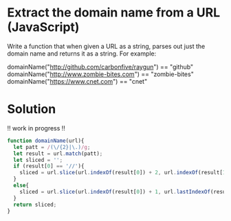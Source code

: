 # Extract the domain name from a URL (JavaScript)
Write a function that when given a URL as a string, parses out just the domain name and returns it as a string. For example:

domainName("http://github.com/carbonfive/raygun") == "github" 
domainName("http://www.zombie-bites.com") == "zombie-bites"
domainName("https://www.cnet.com") == "cnet"

# Solution
!! work in progress !!
```javascript
function domainName(url){
  let patt = /(\/{2}|\.)/g;
  let result = url.match(patt);
  let sliced = '';
  if (result[0] == '//'){
    sliced = url.slice(url.indexOf(result[0]) + 2, url.indexOf(result[1]));
  }
  else{
    sliced = url.slice(url.indexOf(result[0]) + 1, url.lastIndexOf(result[1]));
  }
  return sliced;
}
```

